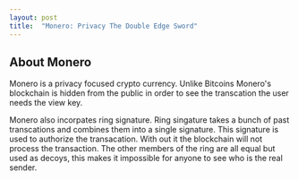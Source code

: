 ```yaml
---
layout: post
title:  "Monero: Privacy The Double Edge Sword"
---
```



## About Monero

Monero is a privacy focused crypto currency. Unlike Bitcoins Monero's blockchain is hidden from the public in order to see the transcation the user needs the view key. 

Monero also incorpates ring signature. Ring singature takes a bunch of past transcations and combines them into a single signature. This signature is used to authorize the
transacation. With out it the blockchain will not process the transaction. The other members of the ring are all equal but used as decoys, this makes it impossible for anyone to 
see who is the real sender. 




